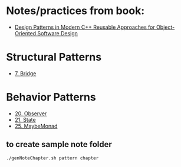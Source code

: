 # Notes/practices from book:
- [Design Patterns in Modern C++ Reusable Approaches for Object-Oriented Software Design](https://www.amazon.com/Design-Patterns-Modern-Approaches-Object-Oriented/dp/1484236025)

# Structural Patterns
- [7. Bridge](7.bridge/README.md)
# Behavior Patterns
- [20. Observer](20.observer/README.md)
- [21. State](21.state/README.md)
- [25. MaybeMonad](25.maybeMonad/README.md)


## to create sample note folder
```bash
./genNoteChapter.sh pattern chapter
```
